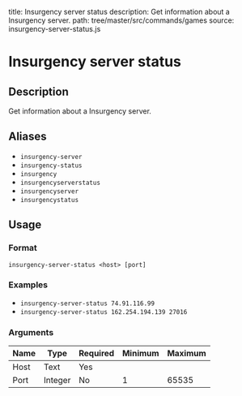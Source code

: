 title: Insurgency server status
description: Get information about a Insurgency server.
path: tree/master/src/commands/games
source: insurgency-server-status.js

# Insurgency server status

## Description

Get information about a Insurgency server.

## Aliases

* `insurgency-server`
* `insurgency-status`
* `insurgency`
* `insurgencyserverstatus`
* `insurgencyserver`
* `insurgencystatus`

## Usage

### Format

`insurgency-server-status <host> [port]`

### Examples

* `insurgency-server-status 74.91.116.99`
* `insurgency-server-status 162.254.194.139 27016`

### Arguments

| Name | Type    | Required | Minimum | Maximum |
|------|---------|----------|---------|---------|
| Host | Text  | Yes      |         |         |
| Port | Integer | No       | 1       | 65535   |
